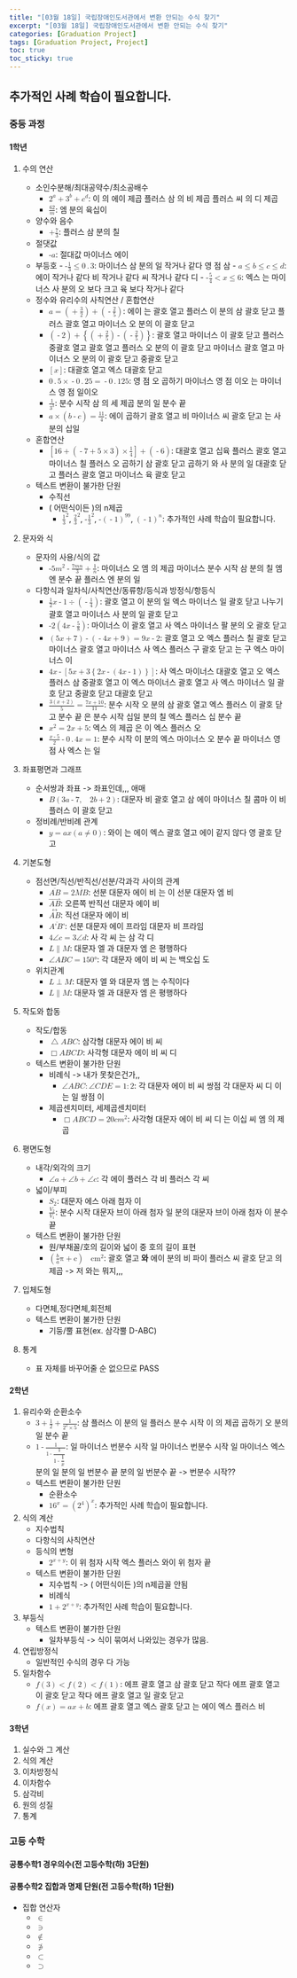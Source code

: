 ```yaml
---
title: "[03월 18일] 국립장애인도서관에서 변환 안되는 수식 찾기"
excerpt: "[03월 18일] 국립장애인도서관에서 변환 안되는 수식 찾기"
categories: [Graduation Project]
tags: [Graduation Project, Project]
toc: true
toc_sticky: true
---
```


## 추가적인 사례 학습이 필요합니다.

### 중등 과정

#### 1학년

1. 수의 연산
    - 소인수분해/최대공약수/최소공배수
        - <math xmlns="http://www.w3.org/1998/Math/MathML"><msup><mn>2</mn><mi>a</mi></msup><mo>+</mo><msup><mn>3</mn><mi>b</mi></msup><mo>+</mo><msup><mi>c</mi><mi>d</mi></msup></math>: 이 의 에이 제곱 플러스 삼 의 비 제곱 플러스 씨 의 디 제곱
        - <math xmlns="http://www.w3.org/1998/Math/MathML"><mfrac><mn>62</mn><mi>m</mi></mfrac></math>: 엠 분의 육십이
    - 양수와 음수
        - <math xmlns="http://www.w3.org/1998/Math/MathML"><mo>+</mo><mfrac><mn>7</mn><mn>3</mn></mfrac></math>: 플러스 삼 분의 칠
    - 절댓값
        - <math xmlns="http://www.w3.org/1998/Math/MathML"><mfenced open="|" close="|"><mrow><mo>-</mo><mi>a</mi></mrow></mfenced></math>: 절대값 마이너스 에이
    - 부등호
            - <math xmlns="http://www.w3.org/1998/Math/MathML"><mo>-</mo><mfrac><mn>1</mn><mn>3</mn></mfrac><mo>&#x2264;</mo><mn>0</mn><mo>.</mo><mn>3</mn></math>: 마이너스 삼 분의 일 작거나 같다 영 점 삼
            - <math xmlns="http://www.w3.org/1998/Math/MathML"><mi>a</mi><mo>&#x2264;</mo><mi>b</mi><mo>&#x2264;</mo><mi>c</mi><mo>&#x2264;</mo><mi>d</mi></math>: 에이 작거나 같다 비 작거나 같다 씨 작거나 같다 디
            - <math xmlns="http://www.w3.org/1998/Math/MathML"><mo>-</mo><mfrac><mn>5</mn><mn>4</mn></mfrac><mo>&lt;</mo><mi>x</mi><mo>&#x2264;</mo><mn>6</mn></math>: 엑스 는 마이너스 사 분의 오 보다 크고 육 보다 작거나 같다
    - 정수와 유리수의 사칙연산 / 혼합연산
        - <math xmlns="http://www.w3.org/1998/Math/MathML"><mi>a</mi><mo>=</mo><mo>(</mo><mo>+</mo><mfrac><mn>3</mn><mn>2</mn></mfrac><mo>)</mo><mo>+</mo><mo>(</mo><mo>-</mo><mfrac><mn>2</mn><mn>5</mn></mfrac><mo>)</mo></math>: 에이 는 괄호 열고 플러스 이 분의 삼 괄호 닫고 플러스 괄호 열고 마이너스 오 분의 이 괄호 닫고
        - <math xmlns="http://www.w3.org/1998/Math/MathML"><mo>(</mo><mo>-</mo><mn>2</mn><mo>)</mo><mo>+</mo><mo>{</mo><mo>(</mo><mo>+</mo><mfrac><mn>2</mn><mn>5</mn></mfrac><mo>)</mo><mo>-</mo><mo>(</mo><mo>-</mo><mfrac><mn>2</mn><mn>5</mn></mfrac><mo>)</mo><mo>}</mo></math>: 괄호 열고 마이너스 이 괄호 닫고 플러스 중괄호 열고 괄호 열고 플러스 오 분의 이 괄호 닫고 마이너스 괄호 열고 마이너스 오 분의 이 괄호 닫고 중괄호 닫고
        - <math xmlns="http://www.w3.org/1998/Math/MathML"><mo>[</mo><mi>x</mi><mo>]</mo></math>: 대괄호 열고 엑스 대괄호 닫고
        - <math xmlns="http://www.w3.org/1998/Math/MathML"><mn>0</mn><mo>.</mo><mn>5</mn><mo>&#xD7;</mo><mo>-</mo><mn>0</mn><mo>.</mo><mn>25</mn><mo>=</mo><mo>-</mo><mn>0</mn><mo>.</mo><mn>125</mn></math>: 영 점 오 곱하기 마이너스 영 점 이오 는 마이너스 영 점 일이오
        - <math xmlns="http://www.w3.org/1998/Math/MathML"><mfrac><mn>1</mn><msup><mn>3</mn><mn>3</mn></msup></mfrac></math>: 분수 시작 삼 의 세 제곱 분의 일 분수 끝 
        - <math xmlns="http://www.w3.org/1998/Math/MathML"><mi>a</mi><mo>&#xD7;</mo><mo>(</mo><mi>b</mi><mo>-</mo><mi>c</mi><mo>)</mo><mo>=</mo><mfrac><mn>11</mn><mn>4</mn></mfrac></math>: 에이 곱하기 괄호 열고 비 마이너스 씨 괄호 닫고 는 사 분의 십일
    - 혼합연산
        - <math xmlns="http://www.w3.org/1998/Math/MathML"><mo>[</mo><mn>16</mn><mo>+</mo><mo>(</mo><mo>-</mo><mn>7</mn><mo>+</mo><mn>5</mn><mo>&#xD7;</mo><mn>3</mn><mo>)</mo><mo>&#xD7;</mo><mfrac><mn>1</mn><mn>4</mn></mfrac><mo>]</mo><mo>+</mo><mo>(</mo><mo>-</mo><mn>6</mn><mo>)</mo></math>: 대괄호 열고 십육 플러스 괄호 열고 마이너스 칠 플러스 오 곱하기 삼 괄호 닫고 곱하기 와 사 분의 일 대괄호 닫고 플러스 괄호 열고 마이너스 육 괄호 닫고
    - 텍스트 변환이 불가한 단원    
        - 수직선
        - ( 어떤식이든 )의 n제곱
            - <math xmlns="http://www.w3.org/1998/Math/MathML"><msup><mfenced><mfrac><mn>1</mn><mn>3</mn></mfrac></mfenced><mn>2</mn></msup></math>, <math xmlns="http://www.w3.org/1998/Math/MathML"><msup><mfrac><mn>2</mn><mn>3</mn></mfrac><mn>2</mn></msup></math>, <math xmlns="http://www.w3.org/1998/Math/MathML"><msup><mfenced><mrow><mo>-</mo><mfrac><mn>1</mn><mn>3</mn></mfrac></mrow></mfenced><mn>2</mn></msup></math>, <math xmlns="http://www.w3.org/1998/Math/MathML"><mo>-</mo><msup><mrow><mo>(</mo><mo>-</mo><mn>1</mn><mo>)</mo></mrow><mn>99</mn></msup></math>, <math xmlns="http://www.w3.org/1998/Math/MathML"><msup><mrow><mo>(</mo><mo>-</mo><mn>1</mn><mo>)</mo></mrow><mi>n</mi></msup></math>: 추가적인 사례 학습이 필요합니다.

2. 문자와 식
    - 문자의 사용/식의 값
        - <math xmlns="http://www.w3.org/1998/Math/MathML"><mo>-</mo><mn>5</mn><msup><mi>m</mi><mn>2</mn></msup><mo>-</mo><mfrac><mrow><mn>7</mn><mi>m</mi><mi>n</mi></mrow><mn>3</mn></mfrac><mo>+</mo><mfrac><mn>1</mn><mi>n</mi></mfrac></math>: 마이너스 오 엠 의 제곱 마이너스 분수 시작 삼 분의 칠 엠 엔 분수 끝 플러스 엔 분의 일
    - 다항식과 일차식/사칙연산/동류항/등식과 방정식/항등식
        - <math xmlns="http://www.w3.org/1998/Math/MathML"><mfenced><mrow><mfrac><mn>1</mn><mn>2</mn></mfrac><mi>x</mi><mo>-</mo><mn>1</mn></mrow></mfenced><mo>&#xF7;</mo><mo>(</mo><mo>-</mo><mfrac><mn>1</mn><mn>4</mn></mfrac><mo>)</mo></math>: 괄호 열고 이 분의 일 엑스 마이너스 일 괄호 닫고 나누기 괄호 열고 마이너스 사 분의 일 괄호 닫고
        - <math xmlns="http://www.w3.org/1998/Math/MathML"><mo>-</mo><mn>2</mn><mo>(</mo><mn>4</mn><mi>x</mi><mo>-</mo><mfrac><mn>5</mn><mn>8</mn></mfrac><mo>)</mo></math>: 마이너스 이 괄호 열고 사 엑스 마이너스 팔 분의 오 괄호 닫고
        - <math xmlns="http://www.w3.org/1998/Math/MathML"><mo>(</mo><mn>5</mn><mi>x</mi><mo>+</mo><mn>7</mn><mo>)</mo><mo>-</mo><mo>(</mo><mo>-</mo><mn>4</mn><mi>x</mi><mo>+</mo><mn>9</mn><mo>)</mo><mo>=</mo><mn>9</mn><mi>x</mi><mo>-</mo><mn>2</mn></math>: 괄호 열고 오 엑스 플러스 칠 괄호 닫고 마이너스 괄호 열고 마이너스 사 엑스 플러스 구 괄호 닫고 는 구 엑스 마이너스 이
        - <math xmlns="http://www.w3.org/1998/Math/MathML"><mn>4</mn><mi>x</mi><mo>-</mo><mo>[</mo><mn>5</mn><mi>x</mi><mo>+</mo><mn>3</mn><mo>{</mo><mn>2</mn><mi>x</mi><mo>-</mo><mo>(</mo><mn>4</mn><mi>x</mi><mo>-</mo><mn>1</mn><mo>)</mo><mo>}</mo><mo>]</mo></math>: 사 엑스 마이너스 대괄호 열고 오 엑스 플러스 삼 중괄호 열고 이 엑스 마이너스 괄호 열고 사 엑스 마이너스 일 괄호 닫고 중괄호 닫고 대괄호 닫고
        - <math xmlns="http://www.w3.org/1998/Math/MathML"><mfrac><mrow><mn>3</mn><mo>(</mo><mi>x</mi><mo>+</mo><mn>2</mn><mo>)</mo></mrow><mn>5</mn></mfrac><mo>=</mo><mfrac><mrow><mn>7</mn><mi>x</mi><mo>+</mo><mn>10</mn></mrow><mn>11</mn></mfrac></math>: 분수 시작 오 분의 삼 괄호 열고 엑스 플러스 이 괄호 닫고 분수 끝 은 분수 시작 십일 분의 칠 엑스 플러스 십 분수 끝
        - <math xmlns="http://www.w3.org/1998/Math/MathML"><msup><mi>x</mi><mn>2</mn></msup><mo>=</mo><mn>2</mn><mi>x</mi><mo>+</mo><mn>5</mn></math>: 엑스 의 제곱 은 이 엑스 플러스 오
        - <math xmlns="http://www.w3.org/1998/Math/MathML"><mfrac><mrow><mi>x</mi><mo>-</mo><mn>5</mn></mrow><mn>2</mn></mfrac><mo>-</mo><mn>0</mn><mo>.</mo><mn>4</mn><mi>x</mi><mo>=</mo><mn>1</mn></math>: 분수 시작 이 분의 엑스 마이너스 오 분수 끝 마이너스 영 점 사 엑스 는 일
3. 좌표평면과 그래프
    - 순서쌍과 좌표 -> 좌표인데,,, 애매
        - <math xmlns="http://www.w3.org/1998/Math/MathML"><mi>B</mi><mo>(</mo><mn>3</mn><mi>a</mi><mo>-</mo><mn>7</mn><mo>,</mo><mo>&#xA0;</mo><mn>2</mn><mi>b</mi><mo>+</mo><mn>2</mn><mo>)</mo></math>: 대문자 비 괄호 열고 삼 에이 마이너스 칠 콤마 이 비 플러스 이 괄호 닫고
    - 정비례/반비례 관계
        - <math xmlns="http://www.w3.org/1998/Math/MathML"><mi>y</mi><mo>=</mo><mi>a</mi><mi>x</mi><mo>(</mo><mi>a</mi><mo>&#x2260;</mo><mn>0</mn><mo>)</mo></math>: 와이 는 에이 엑스 괄호 열고 에이 같지 않다 영 괄호 닫고
4. 기본도형
    - 점선면/직선/반직선/선분/각과각 사이의 관계
        - <math xmlns="http://www.w3.org/1998/Math/MathML"><mover><mrow><mi>A</mi><mi>B</mi></mrow><mo>&#xAF;</mo></mover><mo>=</mo><mn>2</mn><mover><mrow><mi>M</mi><mi>B</mi></mrow><mo>&#xAF;</mo></mover></math>: 선분 대문자 에이 비 는 이 선분 대문자 엠 비
        - <math xmlns="http://www.w3.org/1998/Math/MathML"><mover><mrow><mi>A</mi><mi>B</mi></mrow><mo>&#x21C0;</mo></mover></math>: 오른쪽 반직선 대문자 에이 비
        - <math xmlns="http://www.w3.org/1998/Math/MathML"><mover><mrow><mi>A</mi><mi>B</mi></mrow><mo>&#x2194;</mo></mover></math>: 직선 대문자 에이 비
        - <math xmlns="http://www.w3.org/1998/Math/MathML"><mover><mrow><mi>A</mi><mo>'</mo><mi>B</mi><mo>'</mo></mrow><mo>&#xAF;</mo></mover></math>: 선분 대문자 에이 프라임 대문자 비 프라임
        - <math xmlns="http://www.w3.org/1998/Math/MathML"><mn>4</mn><mo>&#x2220;</mo><mi>c</mi><mo>=</mo><mn>3</mn><mo>&#x2220;</mo><mi>d</mi></math>: 사 각 씨 는 삼 각 디
        - <math xmlns="http://www.w3.org/1998/Math/MathML"><mi>L</mi><mo>&#x2225;</mo><mi>M</mi></math>: 대문자 엘 과 대문자 엠 은 평행하다
        - <math xmlns="http://www.w3.org/1998/Math/MathML"><mo>&#x2220;</mo><mi>A</mi><mi>B</mi><mi>C</mi><mo>=</mo><mn>150</mn><mo>&#xB0;</mo></math>: 각 대문자 에이 비 씨 는 백오십 도
    - 위치관계
        - <math xmlns="http://www.w3.org/1998/Math/MathML"><mi>L</mi><mo>&#x22A5;</mo><mi>M</mi></math>: 대문자 엘 와 대문자 엠 는 수직이다
        - <math xmlns="http://www.w3.org/1998/Math/MathML"><mi>L</mi><mo>&#x2225;</mo><mi>M</mi></math>: 대문자 엘 과 대문자 엠 은 평행하다
5. 작도와 합동
    - 작도/합동
        - <math xmlns="http://www.w3.org/1998/Math/MathML"><mo>&#x25B3;</mo><mi>A</mi><mi>B</mi><mi>C</mi></math>: 삼각형 대문자 에이 비 씨
        - <math xmlns="http://www.w3.org/1998/Math/MathML"><mo>&#x25A1;</mo><mi>A</mi><mi>B</mi><mi>C</mi><mi>D</mi></math>: 사각형 대문자 에이 비 씨 디
    - 텍스트 변환이 불가한 단원
        - 비례식 -> 내가 못찾은건가,,
            - <math xmlns="http://www.w3.org/1998/Math/MathML"><mo>&#x2220;</mo><mi>A</mi><mi>B</mi><mi>C</mi><mo>:</mo><mo>&#x2220;</mo><mi>C</mi><mi>D</mi><mi>E</mi><mo>=</mo><mn>1</mn><mo>:</mo><mn>2</mn></math>: 각 대문자 에이 비 씨 쌍점 각 대문자 씨 디 이 는 일 쌍점 이
        - 제곱센치미터, 세제곱센치미터
            - <math xmlns="http://www.w3.org/1998/Math/MathML"><mo>&#x25A1;</mo><mi>A</mi><mi>B</mi><mi>C</mi><mi>D</mi><mo>=</mo><mn>20</mn><mi>c</mi><msup><mi>m</mi><mn>2</mn></msup></math>: 사각형 대문자 에이 비 씨 디 는 이십 씨 엠 의 제곱
6. 평면도형
    - 내각/외각의 크기
        - <math xmlns="http://www.w3.org/1998/Math/MathML"><mo>&#x2220;</mo><mi>a</mi><mo>+</mo><mo>&#x2220;</mo><mi>b</mi><mo>+</mo><mo>&#x2220;</mo><mi>c</mi></math>: 각 에이 플러스 각 비 플러스 각 씨
    - 넓이/부피
        - <math xmlns="http://www.w3.org/1998/Math/MathML"><msub><mi>S</mi><mn>2</mn></msub></math>: 대문자 에스 아래 첨자 이
        - <math xmlns="http://www.w3.org/1998/Math/MathML"><mfrac><msub><mi>V</mi><mn>2</mn></msub><msub><mi>V</mi><mn>1</mn></msub></mfrac></math>: 분수 시작 대문자 브이 아래 첨자 일 분의 대문자 브이 아래 첨자 이 분수 끝
    - 텍스트 변환이 불가한 단원
        - 원/부채꼴/호의 길이와 넓이 중 호의 길이 표현
         - <math xmlns="http://www.w3.org/1998/Math/MathML"><mo>(</mo><mfrac><mi>b</mi><mi>a</mi></mfrac><mi mathvariant="normal">&#x3C0;</mi><mo>+</mo><mi mathvariant="normal">c</mi><mo>)</mo><mo>&#xA0;</mo><msup><mi>cm</mi><mn>2</mn></msup></math>: 괄호 열고 **와** 에이 분의 비 파이 플러스 씨 괄호 닫고 의 제곱 -> 저 와는 뭐지,,,
7. 입체도형
    - 다면체,정다면체,회전체
    - 텍스트 변환이 불가한 단원
        - 기둥/뿔 표현(ex. 삼각뿔 D-ABC)
8. 통계
    - 표 자체를 바꾸어줄 순 없으므로 PASS

#### 2학년

1. 유리수와 순환소수
    - <math xmlns="http://www.w3.org/1998/Math/MathML"><mn>3</mn><mo>+</mo><mfrac><mn>1</mn><mn>2</mn></mfrac><mo>+</mo><mfrac><mn>1</mn><mrow><msup><mn>2</mn><mn>2</mn></msup><mo>&#xD7;</mo><mn>5</mn></mrow></mfrac></math>: 삼 플러스 이 분의 일 플러스 분수 시작 이 의 제곱 곱하기 오 분의 일 분수 끝
    - <math xmlns="http://www.w3.org/1998/Math/MathML"><mn>1</mn><mo>-</mo><mfrac><mn>1</mn><mrow><mn>1</mn><mo>-</mo><mstyle displaystyle="true"><mfrac><mn>1</mn><mrow><mn>1</mn><mo>-</mo><mstyle displaystyle="true"><mfrac><mn>1</mn><mi>x</mi></mfrac></mstyle></mrow></mfrac></mstyle></mrow></mfrac></math>: 일 마이너스 번분수 시작 일 마이너스 번분수 시작 일 마이너스 엑스 분의 일 분의 일 번분수 끝 분의 일 번분수 끝 -> 번분수 시작??
    - 텍스트 변환이 불가한 단원
        - 순환소수
        - <math xmlns="http://www.w3.org/1998/Math/MathML"><msup><mn>16</mn><mi>x</mi></msup><mo>=</mo><msup><mrow><mo>(</mo><msup><mn>2</mn><mn>4</mn></msup><mo>)</mo></mrow><mi>x</mi></msup></math>: 추가적인 사례 학습이 필요합니다.
2. 식의 계산
    - 지수법칙
    - 다항식의 사칙연산
    - 등식의 변형
        - <math xmlns="http://www.w3.org/1998/Math/MathML"><msup><mn>2</mn><mrow><mi>x</mi><mo>+</mo><mi>y</mi></mrow></msup></math>: 이 위 첨자 시작 엑스 플러스 와이 위 첨자 끝
    - 텍스트 변환이 불가한 단원
        - 지수법칙 -> ( 어떤식이든 )의 n제곱꼴 안됨
        - 비례식
        - <math xmlns="http://www.w3.org/1998/Math/MathML"><mn>1</mn><mo>+</mo><msup><mn>2</mn><mrow><mi>x</mi><mo>+</mo><mi>y</mi></mrow></msup></math>: 추가적인 사례 학습이 필요합니다.
3. 부등식
    - 텍스트 변환이 불가한 단원
        - 일차부등식 -> 식이 묶여서 나와있는 경우가 많음.
4. 연립방정식
    - 일반적인 수식의 경우 다 가능
5. 일차함수
    - <math xmlns="http://www.w3.org/1998/Math/MathML"><mi>f</mi><mo>(</mo><mn>3</mn><mo>)</mo><mo>&lt;</mo><mi>f</mi><mo>(</mo><mn>2</mn><mo>)</mo><mo>&lt;</mo><mi>f</mi><mo>(</mo><mn>1</mn><mo>)</mo></math>: 에프 괄호 열고 삼 괄호 닫고 작다 에프 괄호 열고 이 괄호 닫고 작다 에프 괄호 열고 일 괄호 닫고
    - <math xmlns="http://www.w3.org/1998/Math/MathML"><mi>f</mi><mo>(</mo><mi>x</mi><mo>)</mo><mo>=</mo><mi>a</mi><mi>x</mi><mo>+</mo><mi>b</mi></math>: 에프 괄호 열고 엑스 괄호 닫고 는 에이 엑스 플러스 비

#### 3학년 

1. 실수와 그 계산
2. 식의 계산
3. 이차방정식
4. 이차함수
5. 삼각비
6. 원의 성질
7. 통계

### 고등 수학

#### 공통수학1 경우의수(전 고등수학(하) 3단원)


#### 공통수학2 집합과 명제 단원(전 고등수학(하) 1단원)

- 집합 연산자   
    - <math xmlns="http://www.w3.org/1998/Math/MathML"><mo>&#x2208;</mo></math>
    - <math xmlns="http://www.w3.org/1998/Math/MathML"><mo>&#x220B;</mo></math>
    - <math xmlns="http://www.w3.org/1998/Math/MathML"><mo>&#x2209;</mo></math>
    - <math xmlns="http://www.w3.org/1998/Math/MathML"><mo>&#x220C;</mo></math>
    - <math xmlns="http://www.w3.org/1998/Math/MathML"><mo>&#x2282;</mo></math>
    - <math xmlns="http://www.w3.org/1998/Math/MathML"><mo>&#x2283;</mo></math>